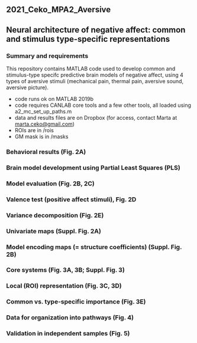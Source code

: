 ## 2021_Ceko_MPA2_Aversive
## Neural architecture of negative affect: common and stimulus type-specific representations

### Summary and requirements 

This repository contains MATLAB code used to develop common and stimulus-type specifc predictive brain models of negative affect, using 4 types of aversive stimuli (mechanical pain, thermal pain, aversive sound, aversive picture). 

- code runs ok on MATLAB 2019b
- code requires CANLAB core tools and a few other tools, all loaded using a2_mc_set_up_paths.m
- data and results files are on Dropbox (for access, contact Marta at marta.ceko@gmail.com)
- ROIs are in /rois
- GM mask is in /masks

### Behavioral results (Fig. 2A)

### Brain model development using Partial Least Squares (PLS) 

### Model evaluation (Fig. 2B, 2C) 

### Valence test (positive affect stimuli), Fig. 2D 

### Variance decomposition (Fig. 2E)

### Univariate maps (Suppl. Fig. 2A)

### Model encoding maps (= structure coefficients) (Suppl. Fig. 2B) 

### Core systems (Fig. 3A, 3B; Suppl. Fig. 3) 

### Local (ROI) representation (Fig. 3C, 3D)

### Common vs. type-specific importance (Fig. 3E)

### Data for organization into pathways (Fig. 4)

### Validation in independent samples (Fig. 5) 






